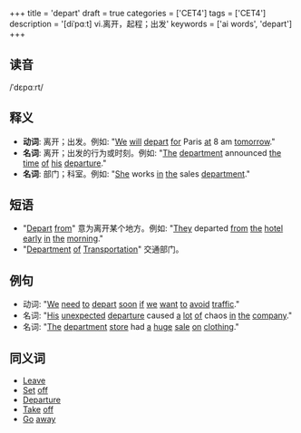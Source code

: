+++
title = 'depart'
draft = true
categories = ['CET4']
tags = ['CET4']
description = '[diˈpɑːt] vi.离开，起程；出发'
keywords = ['ai words', 'depart']
+++

## 读音
/ˈdɛpɑːrt/

## 释义
- **动词**: 离开；出发。例如: "[We](/post/we/) [will](/post/will/) [depart](/post/depart/) [for](/post/for/) Paris [at](/post/at/) 8 am [tomorrow](/post/tomorrow/)."
- **名词**: 离开；出发的行为或时刻。例如: "[The](/post/the/) [department](/post/department/) announced [the](/post/the/) [time](/post/time/) [of](/post/of/) [his](/post/his/) [departure](/post/departure/)."
- **名词**: 部门；科室。例如: "[She](/post/she/) works [in](/post/in/) [the](/post/the/) sales [department](/post/department/)."

## 短语
- "[Depart](/post/depart/) [from](/post/from/)" 意为离开某个地方。例如: "[They](/post/they/) departed [from](/post/from/) [the](/post/the/) [hotel](/post/hotel/) [early](/post/early/) [in](/post/in/) [the](/post/the/) [morning](/post/morning/)."
- "[Department](/post/department/) [of](/post/of/) [Transportation](/post/transportation/)" 交通部门。

## 例句
- 动词: "[We](/post/we/) [need](/post/need/) [to](/post/to/) [depart](/post/depart/) [soon](/post/soon/) [if](/post/if/) [we](/post/we/) [want](/post/want/) [to](/post/to/) [avoid](/post/avoid/) [traffic](/post/traffic/)."
- 名词: "[His](/post/his/) [unexpected](/post/unexpected/) [departure](/post/departure/) caused [a](/post/a/) [lot](/post/lot/) [of](/post/of/) chaos [in](/post/in/) [the](/post/the/) [company](/post/company/)."
- 名词: "[The](/post/the/) [department](/post/department/) [store](/post/store/) had [a](/post/a/) [huge](/post/huge/) [sale](/post/sale/) [on](/post/on/) [clothing](/post/clothing/)."

## 同义词
- [Leave](/post/leave/)
- [Set](/post/set/) [off](/post/off/)
- [Departure](/post/departure/)
- [Take](/post/take/) [off](/post/off/)
- [Go](/post/go/) [away](/post/away/)
